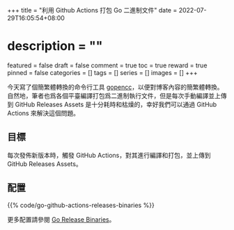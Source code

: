 +++
title = "利用 Github Actions 打包 Go 二進制文件"
date = 2022-07-29T16:05:54+08:00
# description = ""
featured = false
draft = false
comment = true
toc = true
reward = true
pinned = false
categories = []
tags = []
series = []
images = []
+++

今天寫了個簡繁體轉換的命令行工具 [gopencc](https://github.com/razonyang/gopencc)，以便對博客內容的簡繁體轉換。自然地，筆者也爲各個平臺編譯打包爲二進制執行文件，但是每次手動編譯並上傳到 GitHub Releases Assets 是十分耗時和枯燥的，幸好我們可以通過 GitHub Actions 來解決這個問題。

<!--more-->

## 目標

每次發佈新版本時，觸發 GitHub Actions，對其進行編譯和打包，並上傳到 GitHub Releases Assets。

## 配置

{{% code/go-github-actions-releases-binaries %}}

更多配置請參閱 [Go Release Binaries](https://github.com/marketplace/actions/go-release-binaries)。
